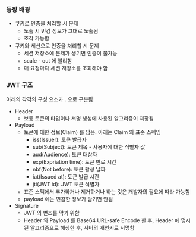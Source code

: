 ### 등장 배경

- 쿠키로 인증을 처리할 시 문제
    - 노출 시 민감 정보가 그대로 노출됨
    - 조작 가능함
- 쿠키와 세션으로 인증을 처리할 시 문제
    - 세션 저장소에 문제가 생기면 인증이 불가능
    - scale - out 에 불리함
    - 매 요청마다 세션 저장소를 조회해야 함

### JWT 구조

아래의 각각의 구성 요소가 . 으로 구분됨

- Header
    - 보통 토큰의 타입이나 서명 생성에 사용된 알고리즘이 저장됨
- Payload
    - 토큰에 대한 정보(Claim) 를 담음. 아래는 Claim 의 표준 스펙임
        - iss(Issuer): 토큰 발급자
        - sub(Subject): 토큰 제목 - 사용자에 대한 식별자 값
        - aud(Audience): 토큰 대상자
        - exp(Expriation time): 토큰 만료 시간
        - nbf(Not before): 토큰 활성 날짜
        - iat(Issued at): 토큰 발급 시간
        - jti(JWT id): JWT 토큰 식별자
    - 표준 스펙에서 추가하거나 제거하거나 하는 것은 개발자의 필요에 따라 가능함
    - payload 에는 민감한 정보가 담기면 안됨
- Signature
    - JWT 의 변조를 막기 위함
    - Header 와 Payload 를 Base64 URL-safe Encode 한 후, Header 에 명시된 알고리즘으로 해싱한 후, 서버의 개인키로 서명함
